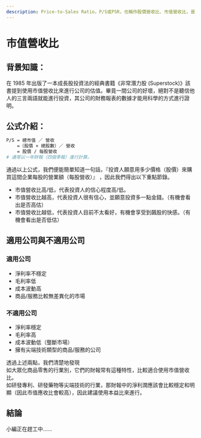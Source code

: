 ```yaml
---
description: Price-to-Sales Ratio，P/S或PSR，也稱作股價營收比、市值營收比，是股票的一個估值指標 。
---
```


# 市值營收比

## **背景知識：**

在 1985 年出版了一本成長股投資法的經典書籍《非常潛力股 \(Superstock\)》該書提到使用市值營收比來進行公司的估值。畢竟一間公司的好壞，絕對不是聽信他人的三言兩語就能進行投資，其公司的財務報表的數據才能用科學的方式進行證明。

## 公式介紹：

```bash
P/S = 總市值 ／ 營收
    =（股價 × 總股數）／ 營收
    = 股價 / 每股營收
# 通常以一年財報（四個季報）進行計算。
```

通過以上公式，我們便能簡單知道一句話，『投資人願意用多少價格（股價）來購買這間企業每股的營業額（每股營收）』 ，因此我們得出以下重點節錄。

* 市值營收比高/低，代表投資人的信心程度高/低。
* 市值營收比越高，代表投資人很有信心，並願意投資多一點金錢。（有機會看出是否高估）
* 市值營收比越低，代表投資人目前不太看好，有機會享受到飆股的快感。（有機會看出是否低估）

## 適用公司與不適用公司

### 適用公司

* 淨利率不穩定
* 毛利率低
* 成本波動高
* 商品/服務比較無差異化的市場

### 不適用公司

* 淨利率穩定
* 毛利率高
* 成本波動低（壟斷市場）
* 擁有尖端技術類型的商品/服務的公司

透過上述兩點，我們清楚地發現  
如大眾化商品零售的行業別，它們的財報常有這種特性，比較適合使用市值營收比。  
如研發專利、研發藥物等尖端技術的行業，那財報中的淨利潤應該會比較穩定和明顯（因此市值應收比會較高），因此建議使用本益比來進行。

## 結論

小編正在趕工中......

